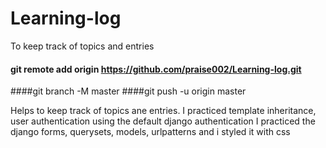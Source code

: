 # Learning-log
To keep track of topics and entries
#### git remote add origin https://github.com/praise002/Learning-log.git
####git branch -M master
####git push -u origin master

Helps to keep track of topics ane entries. 
I practiced template inheritance, user authentication using the default django authentication
I practiced the django forms, querysets, models, urlpatterns and i styled it with css
